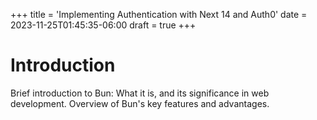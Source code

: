 +++
title = 'Implementing Authentication with Next 14 and Auth0'
date = 2023-11-25T01:45:35-06:00
draft = true
+++


# Introduction

Brief introduction to Bun: What it is, and its significance in web development.
Overview of Bun's key features and advantages.
